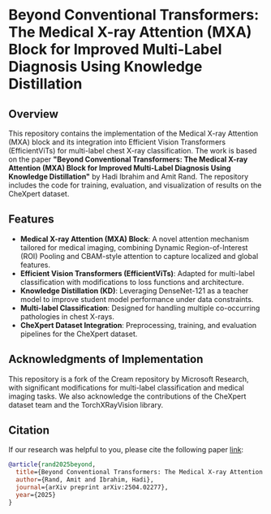 # Beyond Conventional Transformers: The Medical X-ray Attention (MXA) Block for Improved Multi-Label Diagnosis Using Knowledge Distillation

## Overview

This repository contains the implementation of the Medical X-ray Attention (MXA) block and its integration into Efficient Vision Transformers (EfficientViTs) for multi-label chest X-ray classification. The work is based on the paper **"Beyond Conventional Transformers: The Medical X-ray Attention (MXA) Block for Improved Multi-Label Diagnosis Using Knowledge Distillation"** by Hadi Ibrahim and Amit Rand. The repository includes the code for training, evaluation, and visualization of results on the CheXpert dataset.

## Features

- **Medical X-ray Attention (MXA) Block**: A novel attention mechanism tailored for medical imaging, combining Dynamic Region-of-Interest (ROI) Pooling and CBAM-style attention to capture localized and global features.
- **Efficient Vision Transformers (EfficientViTs)**: Adapted for multi-label classification with modifications to loss functions and architecture.
- **Knowledge Distillation (KD)**: Leveraging DenseNet-121 as a teacher model to improve student model performance under data constraints.
- **Multi-label Classification**: Designed for handling multiple co-occurring pathologies in chest X-rays.
- **CheXpert Dataset Integration**: Preprocessing, training, and evaluation pipelines for the CheXpert dataset.

## Acknowledgments of Implementation
This repository is a fork of the Cream repository by Microsoft Research, with significant modifications for multi-label classification and medical imaging tasks. We also acknowledge the contributions of the CheXpert dataset team and the TorchXRayVision library.

## Citation

If our research was helpful to you, please cite the following paper [link](https://www.arxiv.org/abs/2504.02277):


```bibtex
@article{rand2025beyond,
  title={Beyond Conventional Transformers: The Medical X-ray Attention (MXA) Block for Improved Multi-Label Diagnosis Using Knowledge Distillation},
  author={Rand, Amit and Ibrahim, Hadi},
  journal={arXiv preprint arXiv:2504.02277},
  year={2025}
}

